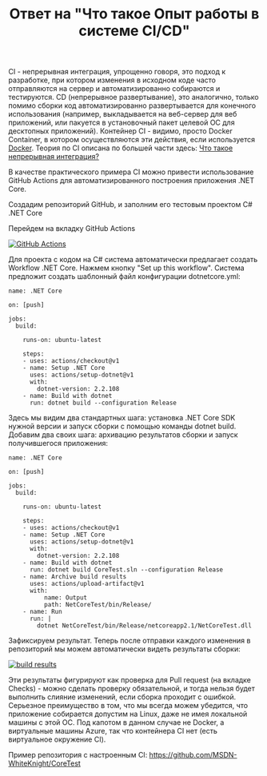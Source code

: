 ﻿---
title: "Ответ на \"Что такое Опыт работы в системе CI/CD\""
se.owner.user_id: 240512
se.owner.display_name: "MSDN.WhiteKnight"
se.owner.link: "https://ru.stackoverflow.com/users/240512/msdn-whiteknight"
se.answer_id: 1053564
se.question_id: 1053558
se.post_type: answer
se.score: 4
se.is_accepted: True
---
<p>CI - непрерывная интеграция, упрощенно говоря, это подход к разработке, при котором изменения в исходном коде часто отправляются на сервер и автоматизированно собираются и тестируются. CD (непрерывное развертывание), это аналогично, только помимо сборки код автоматизированно развертывается для конечного использования (например, выкладывается на веб-сервер для веб приложений, или пакуется в установочный пакет целевой ОС для десктопных приложений). Контейнер CI - видимо, просто Docker Container, в котором осуществляются эти действия, если используется <a href="https://docs.microsoft.com/ru-ru/dotnet/architecture/microservices/container-docker-introduction/docker-defined" rel="nofollow noreferrer">Docker</a>. Теория по CI описана по большей части здесь: <a href="https://ru.stackoverflow.com/questions/470453/">Что такое непрерывная интеграция?</a></p>

<p>В качестве практического примера CI можно привести использование GitHub Actions для автоматизированного построения приложения .NET Core.</p>

<p>Создадим репозиторий GitHub, и заполним его тестовым проектом C# .NET Core</p>

<p>Перейдем на вкладку GitHub Actions</p>

<p><a href="https://i.stack.imgur.com/3d0mc.png" rel="nofollow noreferrer"><img src="https://i.stack.imgur.com/3d0mc.png" alt="GitHub Actions"></a></p>

<p>Для проекта с кодом на C# система автоматически предлагает создать Workflow .NET Core. Нажмем кнопку "Set up this workflow". Система предложит создать шаблонный файл конфигурации dotnetcore.yml:</p>

<pre class="lang-none prettyprint-override"><code>name: .NET Core

on: [push]

jobs:
  build:

    runs-on: ubuntu-latest

    steps:
    - uses: actions/checkout@v1
    - name: Setup .NET Core
      uses: actions/setup-dotnet@v1
      with:
        dotnet-version: 2.2.108
    - name: Build with dotnet
      run: dotnet build --configuration Release
</code></pre>

<p>Здесь мы видим два стандартных шага: установка .NET Core SDK нужной версии и запуск сборки с помощью команды dotnet build. Добавим два своих шага: архивацию результатов сборки и запуск получившегося приложения:</p>

<pre class="lang-none prettyprint-override"><code>name: .NET Core

on: [push]

jobs:
  build:

    runs-on: ubuntu-latest

    steps:
    - uses: actions/checkout@v1
    - name: Setup .NET Core
      uses: actions/setup-dotnet@v1
      with:
        dotnet-version: 2.2.108
    - name: Build with dotnet
      run: dotnet build CoreTest.sln --configuration Release
    - name: Archive build results
      uses: actions/upload-artifact@v1
      with:
          name: Output
          path: NetCoreTest/bin/Release/
    - name: Run
      run: |        
        dotnet NetCoreTest/bin/Release/netcoreapp2.1/NetCoreTest.dll
</code></pre>

<p>Зафиксируем результат. Теперь после отправки каждого изменения в репозиторий мы можем автоматически видеть результаты сборки:</p>

<p><a href="https://i.stack.imgur.com/AQPip.png" rel="nofollow noreferrer"><img src="https://i.stack.imgur.com/AQPip.png" alt="build results"></a></p>

<p>Эти результаты фигурируют как проверка для Pull request (на вкладке Checks) - можно сделать проверку обязательной, и тогда нельзя будет выполнить слияние изменений, если сборка проходит с ошибкой. Серьезное преимущество в том, что мы всегда можем убедится, что приложение собирается допустим на Linux, даже не имея локальной машины с этой ОС. Под капотом в данном случае не Docker, а виртуальные машины Azure, так что контейнера CI нет (есть виртуальное окружение CI). </p>

<p>Пример репозитория с настроенным CI: <a href="https://github.com/MSDN-WhiteKnight/CoreTest" rel="nofollow noreferrer">https://github.com/MSDN-WhiteKnight/CoreTest</a></p>
